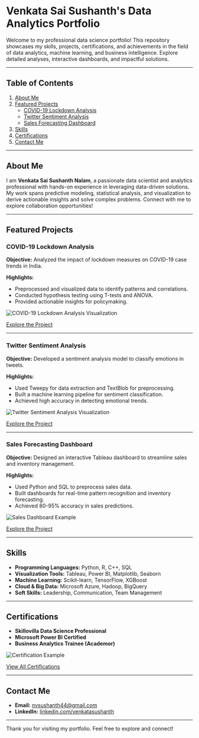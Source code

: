 # Venkata Sai Sushanth's Data Analytics Portfolio

Welcome to my professional data science portfolio! 
This repository showcases my skills, projects, certifications, and achievements in the field of data analytics, machine learning, and business intelligence. 
Explore detailed analyses, interactive dashboards, and impactful solutions.

---

## Table of Contents
1. [About Me](#about-me)
2. [Featured Projects](#featured-projects)
   - [COVID-19 Lockdown Analysis](#covid-19-lockdown-analysis)
   - [Twitter Sentiment Analysis](#twitter-sentiment-analysis)
   - [Sales Forecasting Dashboard](#sales-forecasting-dashboard)
3. [Skills](#skills)
4. [Certifications](#certifications)
5. [Contact Me](#contact-me)

---

## About Me
I am **Venkata Sai Sushanth Nalam**, a passionate data scientist and analytics professional with hands-on experience in leveraging data-driven solutions. 
My work spans predictive modeling, statistical analysis, and visualization to derive actionable insights and solve complex problems. 
Connect with me to explore collaboration opportunities!

---

## Featured Projects

### COVID-19 Lockdown Analysis
**Objective:** Analyzed the impact of lockdown measures on COVID-19 case trends in India.

**Highlights:**
- Preprocessed and visualized data to identify patterns and correlations.
- Conducted hypothesis testing using T-tests and ANOVA.
- Provided actionable insights for policymaking.

![COVID-19 Lockdown Analysis Visualization](./COVID19_Lockdown_Analysis/covid_analysis_visualization.png)

[Explore the Project](./COVID19_Lockdown_Analysis/)

---

### Twitter Sentiment Analysis
**Objective:** Developed a sentiment analysis model to classify emotions in tweets.

**Highlights:**
- Used Tweepy for data extraction and TextBlob for preprocessing.
- Built a machine learning pipeline for sentiment classification.
- Achieved high accuracy in detecting emotional trends.

![Twitter Sentiment Analysis Visualization](./Twitter_Sentiment_Analysis/twitter_sentiment_visualization.png)

[Explore the Project](./Twitter_Sentiment_Analysis/)

---

### Sales Forecasting Dashboard
**Objective:** Designed an interactive Tableau dashboard to streamline sales and inventory management.

**Highlights:**
- Used Python and SQL to preprocess sales data.
- Built dashboards for real-time pattern recognition and inventory forecasting.
- Achieved 80-95% accuracy in sales predictions.

![Sales Dashboard Example](./Sales_Forecasting_Dashboard/sales_dashboard_visualization.png)

[Explore the Project](./Sales_Forecasting_Dashboard/)

---

## Skills
- **Programming Languages:** Python, R, C++, SQL
- **Visualization Tools:** Tableau, Power BI, Matplotlib, Seaborn
- **Machine Learning:** Scikit-learn, TensorFlow, XGBoost
- **Cloud & Big Data:** Microsoft Azure, Hadoop, BigQuery
- **Soft Skills:** Leadership, Communication, Team Management

---

## Certifications
- **Skillovilla Data Science Professional**
- **Microsoft Power BI Certified**
- **Business Analytics Trainee (Academor)**

![Certification Example](./Certifications/certification_example.png)

[View All Certifications](./Certifications/)

---

## Contact Me
- **Email:** [nvsushanth44@gmail.com](mailto:nvsushanth44@gmail.com)
- **LinkedIn:** [linkedin.com/venkatasushanth](https://linkedin.com/venkatasushanth)

---

Thank you for visiting my portfolio. Feel free to explore and connect!
